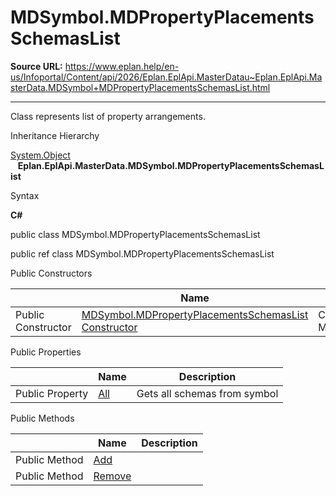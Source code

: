 # MDSymbol.MDPropertyPlacementsSchemasList

**Source URL:** https://www.eplan.help/en-us/Infoportal/Content/api/2026/Eplan.EplApi.MasterDatau~Eplan.EplApi.MasterData.MDSymbol+MDPropertyPlacementsSchemasList.html

---

Class represents list of property arrangements.

Inheritance Hierarchy

[System.Object](#)  
   **Eplan.EplApi.MasterData.MDSymbol.MDPropertyPlacementsSchemasList**

Syntax

**C#**



public class MDSymbol.MDPropertyPlacementsSchemasList

public ref class MDSymbol.MDPropertyPlacementsSchemasList

Public Constructors

|  | Name | Description |
| --- | --- | --- |
| Public Constructor | [MDSymbol.MDPropertyPlacementsSchemasList Constructor](Eplan.EplApi.MasterDatau~Eplan.EplApi.MasterData.MDSymbol+MDPropertyPlacementsSchemasList~_ctor.html) | Constructor MDPropertyPlacementsSchemasList |



Public Properties

|  | Name | Description |
| --- | --- | --- |
| Public Property | [All](Eplan.EplApi.MasterDatau~Eplan.EplApi.MasterData.MDSymbol+MDPropertyPlacementsSchemasList~All.html) | Gets all schemas from symbol |



Public Methods

|  | Name | Description |
| --- | --- | --- |
| Public Method | [Add](Eplan.EplApi.MasterDatau~Eplan.EplApi.MasterData.MDSymbol+MDPropertyPlacementsSchemasList~Add.html) |  |
| Public Method | [Remove](Eplan.EplApi.MasterDatau~Eplan.EplApi.MasterData.MDSymbol+MDPropertyPlacementsSchemasList~Remove.html) |  |


